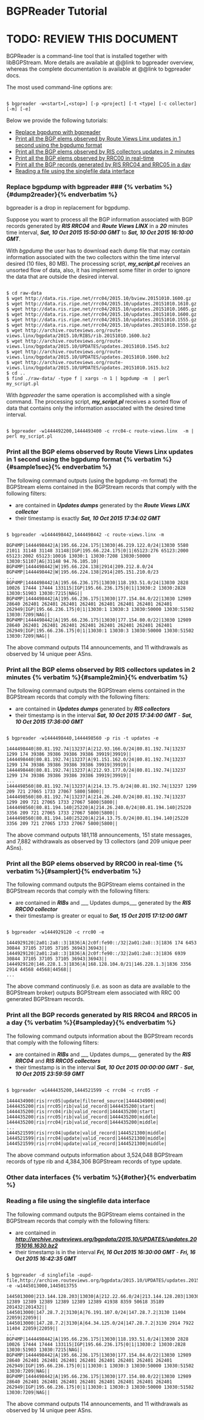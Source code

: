 BGPReader Tutorial
==================

<h1 class="text-danger">TODO: REVIEW THIS DOCUMENT</h1>


BGPReader is a command-line tool that is installed together with libBGPStream.
More details are available at @@link to bgpreader overview, whereas
the complete documentation is available at @@link to bgpreader docs.

The most used command-line options are:

~~~

$ bgpreader -w<start>[,<stop>] [-p <project] [-t <type] [-c collector]  [-m] [-e]

~~~

Below we provide the following tutorials:

* [Replace bgpdump with bgpreader](#dump2reader)
* [Print all the BGP elems observed by Route Views Linx updates in 1 second using the bgpdump format](#sample1sec)
* [Print all the BGP elems observed by RIS collectors updates in 2 minutes](#sample2min)
* [Print all the BGP elems observed by RRC00 in real-time](#samplert)
* [Print all the BGP records generated by RIS RRC04 and RRC05 in a day](#sampleday)
* [Reading a file using the singlefile data interface](#other)




### Replace bgpdump with bgpreader  ###  {% verbatim %}{#dump2reader}{% endverbatim %}


bgpreader is a drop in replacement for bgpdump.

Suppose you want to process all the BGP information associated with
BGP records  generated by ___RIS RRC04___ and ___Route Views LINX___
in a ___20___ minutes time interval,  ___Sat, 10 Oct 2015 15:50:00
GMT___ to  ___Sat, 10 Oct 2015 16:10:00 GMT___.

With _bgpdump_ the user has to download each dump file that may contain
information associated with the two collectors within the time
interval desired (10 files, 80 MB). The processing script, ___my_script.pl___
receives an unsorted flow of data, also, it has implement some filter
in order to ignore the data that are outside the desired interval.

~~~

$ cd raw-data
$ wget http://data.ris.ripe.net/rrc04/2015.10/bview.20151010.1600.gz
$ wget http://data.ris.ripe.net/rrc04/2015.10/updates.20151010.1610.gz
$ wget http://data.ris.ripe.net/rrc04/2015.10/updates.20151010.1605.gz
$ wget http://data.ris.ripe.net/rrc04/2015.10/updates.20151010.1600.gz
$ wget http://data.ris.ripe.net/rrc04/2015.10/updates.20151010.1555.gz
$ wget http://data.ris.ripe.net/rrc04/2015.10/updates.20151010.1550.gz
$ wget http://archive.routeviews.org/route-views.linx/bgpdata/2015.10/RIBS/rib.20151010.1600.bz2
$ wget http://archive.routeviews.org/route-views.linx/bgpdata/2015.10/UPDATES/updates.20151010.1545.bz2
$ wget http://archive.routeviews.org/route-views.linx/bgpdata/2015.10/UPDATES/updates.20151010.1600.bz2
$ wget http://archive.routeviews.org/route-views.linx/bgpdata/2015.10/UPDATES/updates.20151010.1615.bz2
$ cd ..
$ find ./raw-data/ -type f | xargs -n 1 | bgpdump -m  | perl my_script.pl

~~~

With _bgpreader_ the same operation is accomplished with a single
command. The processing script, ___my_script.pl___ receives a sorted
flow of data that contains only the information associated with the
desired time interval. 

~~~

$ bgpreader -w1444492200,1444493400 -c rrc04-c route-views.linx  -m | perl my_script.pl

~~~


### Print all the BGP elems observed by Route Views Linx updates in 1 second using the bgpdump format {% verbatim %}{#sample1sec}{% endverbatim %}

The following command outputs (using the bgpdump -m format) the BGPStream elems contained in the
BGPStream records that comply with the following filters:

 * are contained in ___Updates dumps___ generated by the ___Route Views
   LINX collector___
 * their timestamp is exactly  ___Sat, 10 Oct 2015 17:34:02 GMT___ 

~~~

$ bgpreader -w1444498442,1444498442 -c route-views.linx -m

BGP4MP|1444498442|A|195.66.224.175|13030|46.219.122.0/24|13030 5580 21011 31148 31148 31148|IGP|195.66.224.175|0|1|65123:276 65123:2000 65123:2002 65123:10016 13030:1 13030:7208 13030:50000 13030:51107|AG|31148 94.76.105.10|
BGP4MP|1444498442|W|195.66.224.138|2914|209.212.8.0/24
BGP4MP|1444498442|W|195.66.224.138|2914|205.151.210.0/23
...
BGP4MP|1444498442|A|195.66.236.175|13030|118.193.51.0/24|13030 2828 10026 17444 17444 133115|IGP|195.66.236.175|0|1|13030:2 13030:2828 13030:51903 13030:7215|NAG||
BGP4MP|1444498442|A|195.66.236.175|13030|177.154.84.0/22|13030 12989 28640 262401 262401 262401 262401 262401 262401 262401 262401 262949|IGP|195.66.236.175|0|1|13030:1 13030:3 13030:50000 13030:51502 13030:7209|NAG||
BGP4MP|1444498442|A|195.66.236.175|13030|177.154.80.0/22|13030 12989 28640 262401 262401 262401 262401 262401 262401 262401 262401 262949|IGP|195.66.236.175|0|1|13030:1 13030:3 13030:50000 13030:51502 13030:7209|NAG||

~~~

The above command outputs 114  announcements,  and 11 withdrawals as
observed by 14 unique peer ASns.


### Print all the BGP elems observed by RIS collectors updates in 2 minutes {% verbatim %}{#sample2min}{% endverbatim %}

The following command outputs the BGPStream elems contained in the
BGPStream records that comply with the following filters:

 * are contained in ___Updates dumps___ generated by ___RIS collectors___
 * their timestamp is in the interval ___Sat, 10 Oct 2015 17:34:00 GMT___ -  ___Sat, 10 Oct 2015 17:36:00 GMT___

~~~

$ bgpreader -w1444498440,1444498560 -p ris -t updates -e

1444498440|80.81.192.74|13237|A|212.93.166.0/24|80.81.192.74|13237 1299 174 39386 39386 39386 39386 39919|39919||
1444498440|80.81.192.74|13237|A|91.151.162.0/24|80.81.192.74|13237 1299 174 39386 39386 39386 39386 39919|39919||
1444498440|80.81.192.74|13237|A|212.93.177.0/24|80.81.192.74|13237 1299 174 39386 39386 39386 39386 39919|39919||
...
1444498560|80.81.192.74|13237|A|214.13.75.0/24|80.81.192.74|13237 1299 209 721 27065 1733 27067 5800|5800||
1444498560|80.81.192.74|13237|A|214.26.240.0/24|80.81.192.74|13237 1299 209 721 27065 1733 27067 5800|5800||
1444498560|80.81.194.140|25220|A|214.26.240.0/24|80.81.194.140|25220 3356 209 721 27065 1733 27067 5800|5800||
1444498560|80.81.194.140|25220|A|214.13.75.0/24|80.81.194.140|25220 3356 209 721 27065 1733 27067 5800|5800||

~~~

The above command outputs 181,118 announcements,  151 state messages,
and 7,882 withdrawals as observed by 13 collectors (and 209 unique
peer ASns).



### Print all the BGP elems observed by RRC00 in real-time {% verbatim %}{#samplert}{% endverbatim %}

The following command outputs the BGPStream elems contained in the
BGPStream records that comply with the following filters:

 * are contained in ___RIBs___ and ___ Updates dumps___ generated by    the ___RIS RRC00 collector___
 * their timestamp is greater or equal to  ___Sat, 15 Oct 2015 17:12:00 GMT___ 

~~~

$ bgpreader -w1444929120 -c rrc00 -e

1444929120|2a01:2a8::3|1836|A|2c0f:fe90::/32|2a01:2a8::3|1836 174 6453 30844 37105 37105 37105 36943|36943||
1444929120|2a01:2a8::3|1836|A|2c0f:fe90::/32|2a01:2a8::3|1836 6939 30844 37105 37105 37105 36943|36943||
1444929120|146.228.1.3|1836|A|168.128.104.0/21|146.228.1.3|1836 3356 2914 44568 44568|44568||
...

~~~

The above command continuosly (i.e. as soon as data are available to
the BGPStream broker) outputs BGPStream elem associated with RRC 00
generated BGPStream records. 



### Print all the BGP records generated by RIS RRC04 and RRC05 in a day {% verbatim %}{#sampleday}{% endverbatim %}

The following command outputs information about the BGPStream records that comply with the following filters:

 * are contained in ___RIBs___ and ___ Updates dumps___ generated by
   the ___RIS RRC04___ and ___RIS RRC05 collectors___
 * their timestamp is in the interval ___Sat, 10 Oct 2015 00:00:00  GMT___ -  ___Sat, 10 Oct 2015 23:59:59 GMT___

~~~

$ bgpreader -w1444435200,1444521599 -c rrc04 -c rrc05 -r

1444434900|ris|rrc05|update|filtered_source|1444434900|end|
1444435200|ris|rrc05|rib|valid_record|1444435200|start|
1444435200|ris|rrc04|rib|valid_record|1444435200|start|
1444435200|ris|rrc05|rib|valid_record|1444435200|middle|
1444435200|ris|rrc04|rib|valid_record|1444435200|middle|
...
1444521599|ris|rrc04|update|valid_record|1444521300|middle|
1444521599|ris|rrc04|update|valid_record|1444521300|middle|
1444521599|ris|rrc04|update|valid_record|1444521300|middle|
~~~

The above command outputs information about 3,524,048 BGPStream
records of type rib and 4,384,306 BGPStream records of type update.


### Other data interfaces {% verbatim %}{#other}{% endverbatim %}


### Reading a  file using the singlefile data interface ###

The following command outputs the BGPStream elems contained in the
BGPStream records that comply with the following filters:

 * are contained in ___http://archive.routeviews.org/bgpdata/2015.10/UPDATES/updates.20151016.1630.bz2___
 * their timestamp is in the interval ___Fri, 16 Oct 2015 16:30:00 GMT___ -  ___Fri, 16 Oct 2015 16:42:35 GMT___

~~~

$ bgpreader -d singlefile -oupd-file,http://archive.routeviews.org/bgpdata/2015.10/UPDATES/updates.20151016.1630.bz2 -e -w1445013000,1445013755

1445013000|213.144.128.203|13030|A|212.22.66.0/24|213.144.128.203|13030 12389 12389 12389 12389 12389 12389 41938 8359 50618 35189 201432|201432||
1445013000|147.28.7.2|3130|A|76.191.107.0/24|147.28.7.2|3130 11404 22059|22059||
1445013000|147.28.7.2|3130|A|64.34.125.0/24|147.28.7.2|3130 2914 7922 11404 22059|22059||
...
BGP4MP|1444498442|A|195.66.236.175|13030|118.193.51.0/24|13030 2828 10026 17444 17444 133115|IGP|195.66.236.175|0|1|13030:2 13030:2828 13030:51903 13030:7215|NAG||
BGP4MP|1444498442|A|195.66.236.175|13030|177.154.84.0/22|13030 12989 28640 262401 262401 262401 262401 262401 262401 262401 262401 262949|IGP|195.66.236.175|0|1|13030:1 13030:3 13030:50000 13030:51502 13030:7209|NAG||
BGP4MP|1444498442|A|195.66.236.175|13030|177.154.80.0/22|13030 12989 28640 262401 262401 262401 262401 262401 262401 262401 262401 262949|IGP|195.66.236.175|0|1|13030:1 13030:3 13030:50000 13030:51502 13030:7209|NAG||

~~~

The above command outputs 114  announcements,  and 11 withdrawals as
observed by 14 unique peer ASns.

